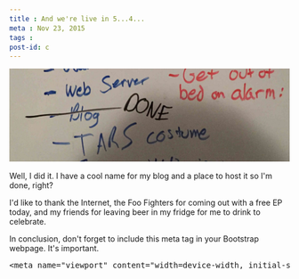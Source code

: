 ```yaml
---
title : And we're live in 5...4...
meta : Nov 23, 2015
tags : 
post-id: c
---
```


<img src="assets/Blog-Done-crop.jpg" />
<p>Well, I did it. I have a cool name for my blog and a place to host it so I'm done, right?</p>

<p>I'd like to thank the Internet, the Foo Fighters for coming out with a free EP today, and my friends for leaving beer in my fridge for me to drink to celebrate.</p>

<p>In conclusion, don't forget to include this meta tag in your Bootstrap webpage. It's important. 
<pre>&lt;meta name="viewport" content="width=device-width, initial-scale=1"&gt;</pre>
</p>
 